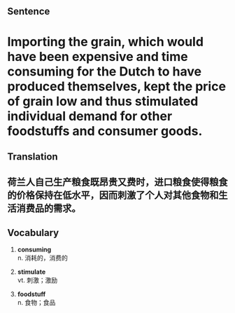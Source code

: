 ## Sentence

<h1>Importing the grain, which would have been expensive and time consuming for the Dutch to have produced themselves, kept the price of grain low and thus stimulated individual demand for other foodstuffs and consumer goods.</h1>

## Translation

<h2>荷兰人自己生产粮食既昂贵又费时，进口粮食使得粮食的价格保持在低水平，因而刺激了个人对其他食物和生活消费品的需求。</h2>

## Vocabulary   

1. **consuming**      
n. 消耗的，消费的       

2. **stimulate**       
vt. 刺激；激励        

3. **foodstuff**       
n. 食物；食品        

